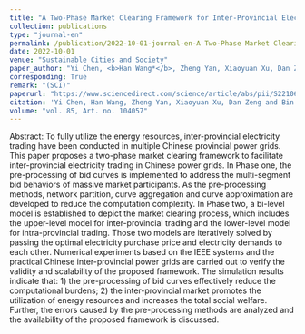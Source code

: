 ```yaml
---
title: "A Two-Phase Market Clearing Framework for Inter-Provincial Electricity Trading in Chinese Power Grids"
collection: publications
type: "journal-en"
permalink: /publication/2022-10-01-journal-en-A Two-Phase Market Clearing Framework for Inter-Provincial Electricity Trading in Chinese Power Grids
date: 2022-10-01
venue: "Sustainable Cities and Society"
paper_author: "Yi Chen, <b>Han Wang*</b>, Zheng Yan, Xiaoyuan Xu, Dan Zeng, Bin Ma"
corresponding: True
remark: "(SCI)"
paperurl: "https://www.sciencedirect.com/science/article/abs/pii/S2210670722003754"
citation: 'Yi Chen, Han Wang, Zheng Yan, Xiaoyuan Xu, Dan Zeng and Bin Ma, "A Two-Phase Market Clearing Framework for Inter-Provincial Electricity Trading in Chinese Power Grids," <i>Sustainable Cities and Society</i>, vol. 85, pp. 104057, 2022.'
volume: "vol. 85, Art. no. 104057"
---
```


Abstract:
To fully utilize the energy resources, inter-provincial electricity trading have been conducted in multiple Chinese provincial power grids. This paper proposes a two-phase market clearing framework to facilitate inter-provincial electricity trading in Chinese power grids. In Phase one, the pre-processing of bid curves is implemented to address the multi-segment bid behaviors of massive market participants. As the pre-processing methods, network partition, curve aggregation and curve approximation are developed to reduce the computation complexity. In Phase two, a bi-level model is established to depict the market clearing process, which includes the upper-level model for inter-provincial trading and the lower-level model for intra-provincial trading. Those two models are iteratively solved by passing the optimal electricity purchase price and electricity demands to each other. Numerical experiments based on the IEEE systems and the practical Chinese inter-provincial power grids are carried out to verify the validity and scalability of the proposed framework. The simulation results indicate that: 1) the pre-processing of bid curves effectively reduce the computational burdens; 2) the inter-provincial market promotes the utilization of energy resources and increases the total social welfare. Further, the errors caused by the pre-processing methods are analyzed and the availability of the proposed framework is discussed.
